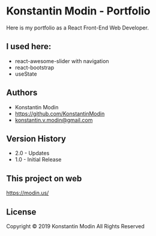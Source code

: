# Konstantin Modin - Portfolio

Here is my portfolio as a React Front-End Web Developer.

## I used here:

-   react-awesome-slider with navigation
-   react-bootstrap
-   useState

## Authors

-   Konstantin Modin
-   https://github.com/KonstantinModin
-   konstantin.v.modin@gmail.com

## Version History

-   2.0 - Updates
-   1.0 - Initial Release

## This project on web

https://modin.us/

## License

Copyright © 2019 Konstantin Modin All Rights Reserved
